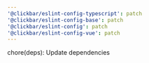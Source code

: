 ```yaml
---
'@clickbar/eslint-config-typescript': patch
'@clickbar/eslint-config-base': patch
'@clickbar/eslint-config': patch
'@clickbar/eslint-config-vue': patch
---
```


chore(deps): Update dependencies
